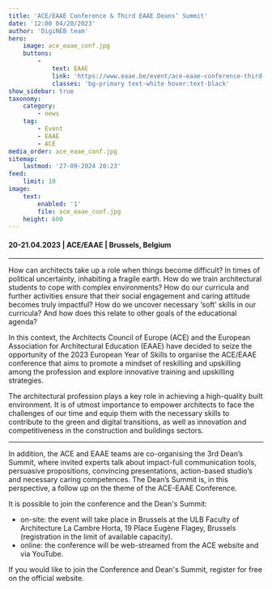 ```yaml
---
title: 'ACE/EAAE Conference & Third EAAE Deans’ Summit'
date: '12:00 04/20/2023'
author: 'DigiNEB team'
hero:
    image: ace_eaae_conf.jpg
    buttons:
        -
            text: EAAE
            link: 'https://www.eaae.be/event/ace-eaae-conference-third-eaae-deans-summit/'
            classes: 'bg-primary text-white hover:text-black'
show_sidebar: true
taxonomy:
    category:
        - news
    tag:
        - Event
        - EAAE
        - ACE
media_order: ace_eaae_conf.jpg
sitemap:
    lastmod: '27-09-2024 20:23'
feed:
    limit: 10
image:
    text:
        enabled: '1'
        file: ace_eaae_conf.jpg
    height: 600
---
```


#### 20-21.04.2023 | ACE/EAAE | Brussels, Belgium
***
How can architects take up a role when things become difficult? In times of political uncertainty, inhabiting a fragile earth.
How do we train architectural students to cope with complex environments? How do our curricula and further activities ensure that their social engagement and caring attitude becomes truly impactful? How do we uncover necessary ‘soft’ skills in our curricula? And how does this relate to other goals of the educational agenda?

In this context, the Architects Council of Europe (ACE) and the European Association for Architectural Education (EAAE) have decided to seize the opportunity of the 2023 European Year of Skills to organise the ACE/EAAE conference that aims to promote a mindset of reskilling and upskilling among the profession and explore innovative training and upskilling strategies.

The architectural profession plays a key role in achieving a high-quality built environment. It is of utmost importance to empower architects to face the challenges of our time and equip them with the necessary skills to contribute to the green and digital transitions, as well as innovation and competitiveness in the construction and buildings sectors.

***

In addition, the ACE and EAAE teams are co-organising the 3rd Dean’s Summit, where invited experts talk about impact-full communication tools, persuasive propositions, convincing presentations, action-based studio’s and necessary caring competences.
The Dean’s Summit is, in this perspective, a follow up on the theme of the ACE-EAAE Conference.

It is possible to join the conference and the Dean's Summit:

* on-site: the event will take place in Brussels at the ULB Faculty of Architecture La Cambre Horta, 19 Place Eugène Flagey, Brussels (registration in the limit of available capacity).
* online: the conference will be web-streamed from the ACE website and via YouTube.

If you would like to join the Conference and Dean's Summit, register for free on the official website. 